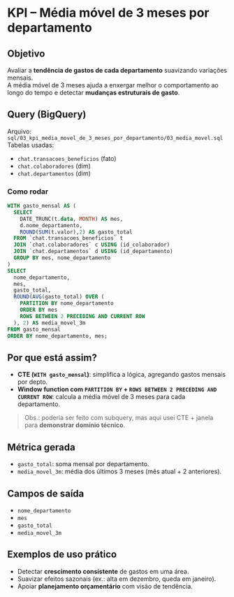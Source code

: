 # KPI – Média móvel de 3 meses por departamento

## Objetivo
Avaliar a **tendência de gastos de cada departamento** suavizando variações mensais.  
A média móvel de 3 meses ajuda a enxergar melhor o comportamento ao longo do tempo e detectar **mudanças estruturais de gasto**.

## Query (BigQuery)
Arquivo: `sql/03_kpi_media_movel_de_3_meses_por_departamento/03_media_movel.sql`  
Tabelas usadas:  
- `chat.transacoes_beneficios` (fato)  
- `chat.colaboradores` (dim)  
- `chat.departamentos` (dim)

### Como rodar
```sql
WITH gasto_mensal AS (
  SELECT
    DATE_TRUNC(t.data, MONTH) AS mes,
    d.nome_departamento,
    ROUND(SUM(t.valor),2) AS gasto_total
  FROM `chat.transacoes_beneficios` t
  JOIN `chat.colaboradores` c USING (id_colaborador)
  JOIN `chat.departamentos` d USING (id_departamento)
  GROUP BY mes, nome_departamento
)
SELECT
  nome_departamento,
  mes,
  gasto_total,
  ROUND(AVG(gasto_total) OVER (
    PARTITION BY nome_departamento
    ORDER BY mes
    ROWS BETWEEN 2 PRECEDING AND CURRENT ROW
  ), 2) AS media_movel_3m
FROM gasto_mensal
ORDER BY nome_departamento, mes;
```

## Por que está assim?
- **CTE (`WITH gasto_mensal`)**: simplifica a lógica, agregando gastos mensais por depto.  
- **Window function com `PARTITION BY` + `ROWS BETWEEN 2 PRECEDING AND CURRENT ROW`**: calcula a média móvel de 3 meses para cada departamento.  
> Obs.: poderia ser feito com subquery, mas aqui usei CTE + janela para **demonstrar domínio técnico**.

## Métrica gerada
- `gasto_total`: soma mensal por departamento.  
- `media_movel_3m`: média dos últimos 3 meses (mês atual + 2 anteriores).

## Campos de saída
- `nome_departamento`  
- `mes`  
- `gasto_total`  
- `media_movel_3m`

## Exemplos de uso prático
- Detectar **crescimento consistente** de gastos em uma área.  
- Suavizar efeitos sazonais (ex.: alta em dezembro, queda em janeiro).  
- Apoiar **planejamento orçamentário** com visão de tendência.

